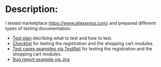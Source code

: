 # Description:

I tested marketplace https://www.aliexpress.com/ and prepared different types of testing documentation:

<ul>
<li> <a href="https://docs.google.com/document/d/1z0yca2sG_tzvNUJW0wVEmTtTyjGBW72YDPvn41b407A/edit?usp=sharing">Test plan</a> decribing what to test and how to test.</li>
<li> <a href="https://docs.google.com/spreadsheets/d/17kYOxQpYwqVJgK91EY587rasdF1MM7Zu2QJAj2YUjLc/edit?usp=sharing">Checklist</a> for testing the registration and the shopping cart modules.</li>
<li> <a href="">Test cases examples via TestRail</a> for testing the registration and the shopping cart modules.</li>
<li> <a href="">Bug report example via Jira</li>
</ul>
